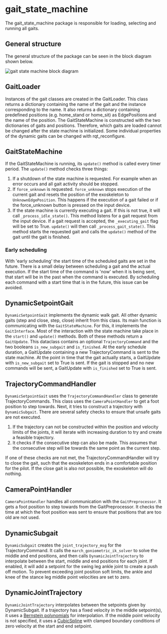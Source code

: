 # gait_state_machine

The gait_state_machine package is responsible for loading, selecting and running all gaits.

## General structure

The general structure of the package can be seen in the block diagram shown below.

![gait state machine block diagram](./gait_node_structure.png)

## GaitLoader

Instances of the gait classes are created in the GaitLoader. This class returns a dictionary containing the name of
the gait and the instance corresponding to the name. It also returns a dictionary containing predefined positions
(e.g. home_stand or home_sit) as EdgePositions and the name of the position. The GaitStateMachine is constructed with
the two dictionaries of gaits and positions. Therefore, which gaits are loaded cannot be changed after the state machine
is initialized. Some individual properties of the dynamic gaits can be changed with rqt_reconfigure.

## GaitStateMachine

If the GaitStateMachine is running, its `update()` method is called every timer period.  The `update()` method checks
three things:
1. If a shutdown of the state machine is requested. For example when an error occurs and all gait activity should be 
stopped.
2. If `force_unknown` is requested. `force_unknown` stops execution of the current gait and resets the position of the
exoskeleton to `UnknownEdgePosition`. This happens if the execution of a gait failed or if the force_unknown button is
pressed on the input device.
3. If the state machine is currently executing a gait. If this is not true, it will call `_process_idle_state()`. This 
method listens for a gait request from the input device. If a gait request is accepted, the `_executing_gait` flag will
be set to True. `update()` will then call `_process_gait_state()`. This method starts the requested gait and calls the 
`update()` method of the gait until the gait is finished.

### Early scheduling

With 'early scheduling' the start time of the scheduled gaits are set in the future. There is a small delay between
scheduling a gait and the actual execution. If the start time of the command is 'now' when it is being sent, that start
will be in the past when the command is executed. By scheduling each command with a start time that is in the future,
this issue can be avoided.

## DynamicSetpointGait

`DynamicSetpointGait` implements the dynamic walk gait. All other dynamic gaits (step and close, step, close)
inherit from this class. Its main function is communicating with the `GaitStateMachine`. For this, it
implements the `GaitInterface`. Most of the interaction with the state machine take place in the `start()` and 
`update()` methods. Both of these methods return a `GaitUpdate`. This dataclass contains an optional `TrajectoryCommand`
and the two booleans `is_new_subgait` and `is_finished`. At the early schedule duration, a GaitUpdate containing a new
TrajectoryCommand is sent to the state machine. At the point in time that the gait actually starts, a GaitUpdate with
`is_new_subgait` set to True is sent. If the gait is stopped and no new commands will be sent, a GaitUpdate with 
`is_finished` set to True is sent. 

## TrajectoryCommandHandler

`DynamicSetpointGait` uses the `TrajectoryCommandHandler` class to generate TrajectoryCommands. This class uses the
`CameraPointHandler` to get a foot position to step towards. Next, it tries to construct a trajectory with
`DynamicSubgait`. There are several safety checks to ensure that unsafe gaits are not executed. 
1. If the trajectory can not be constructed within the position and velocity limits of the joints, it
will iterate with increasing duration to try and create a feasible trajectory.
2. It checks if the consecutive step can also be made. This assumes that the consecutive step will be towards the
same point as the current step.

If one of these checks are not met, the TrajectoryCommandHandler will try to close the gait, such that the exoskeleton
ends in a comfortable position for the pilot. If the close gait is also not possible, the exoskeleton will do nothing.

## CameraPointHandler

`CameraPointHandler` handles all communication with the `GaitPreprocessor`. It gets a foot position to step towards
from the GaitPreprocessor. It checks the time at which the foot position was sent to ensure that positions that are 
too old are not used.

## DynamicSubgait

`DynamicSubgait` creates the `joint_trajectory_msg` for the TrajectoryCommand. It calls the 
`march_goniometric_ik_solver` to solve the middle and end positions, and then calls `DynamicJointTrajectory` to 
interpolate between the start, middle and end positions for each joint.  If enabled, it will add a setpoint for the 
swing leg ankle joint to create a push off motion. To prevent exceeding joint position soft limits, the ankle and knee 
of the stance leg middle point velocities are set to zero. 

## DynamicJointTrajectory

`DynamicJointTrajectory` interpolates between the setpoints given by DynamicSubgait. If a trajectory has a fixed
velocity in the middle setpoint(s), it uses a 
[Bernstein polynomials](https://docs.scipy.org/doc/scipy/reference/generated/scipy.interpolate.BPoly.html) for 
interpolation. If the middle point velocity is  not specified, it uses a 
[CubicSpline](https://docs.scipy.org/doc/scipy/reference/generated/scipy.interpolate.CubicSpline.html) with clamped 
boundary conditions of zero velocity at the start and end setpoint.

